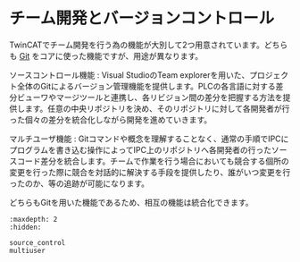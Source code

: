 # チーム開発とバージョンコントロール

TwinCATでチーム開発を行う為の機能が大別して2つ用意されています。どちらも [Git](https://git-scm.com/) をコアに使った機能ですが、用途が異なります。

ソースコントロール機能
    : Visual StudioのTeam explorerを用いた、プロジェクト全体のGitによるバージョン管理機能を提供します。PLCの各言語に対する差分ビューワやマージツールと連携し、各リビジョン間の差分を把握する方法を提供します。任意の中央リポジトリを決め、そのリポジトリに対して各開発者が行った個々の差分を統合化しながら開発を進めていきます。

マルチユーザ機能
    : Gitコマンドや概念を理解することなく、通常の手順でIPCにプログラムを書き込む操作によってIPC上のリポジトリへ各開発者の行ったソースコード差分を統合します。チームで作業を行う場合においても競合する個所の変更を行った際に競合を対話的に解決する手段を提供したり、誰がいつ変更を行ったのか、等の追跡が可能になります。


どちらもGitを用いた機能であるため、相互の機能は統合化できます。

```{toctree}
:maxdepth: 2
:hidden:

source_control
multiuser
```
